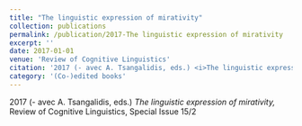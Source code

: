 ```yaml
---
title: "The linguistic expression of mirativity"
collection: publications
permalink: /publication/2017-The linguistic expression of mirativity
excerpt: ''
date: 2017-01-01
venue: 'Review of Cognitive Linguistics'
citation: '2017 (- avec A. Tsangalidis, eds.) <i>The linguistic expression of mirativity,</i> Review of Cognitive Linguistics, Special Issue 15/2'
category: '(Co-)edited books'
---
```

2017 (- avec A. Tsangalidis, eds.) <i>The linguistic expression of mirativity,</i> Review of Cognitive Linguistics, Special Issue 15/2